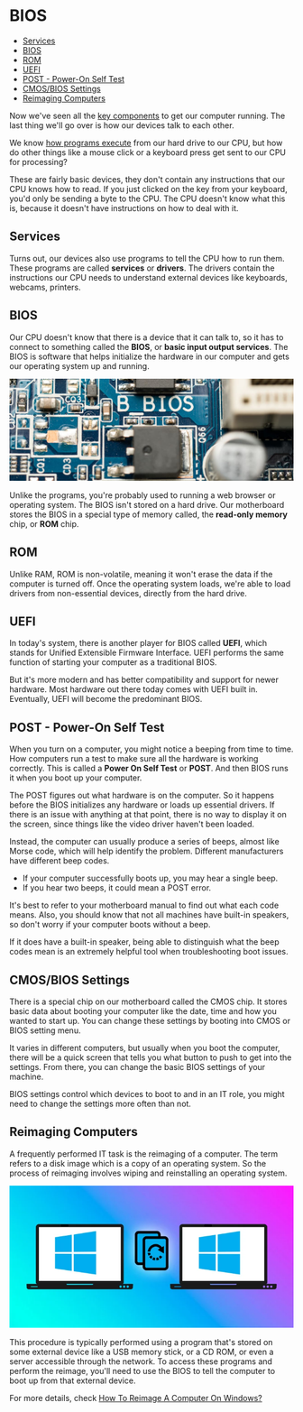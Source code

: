 
# BIOS


- [Services](#services)
- [BIOS](#bios)
- [ROM](#rom)
- [UEFI](#uefi)
- [POST - Power-On Self Test](#post---power-on-self-test)
- [CMOS/BIOS Settings](#cmosbios-settings)
- [Reimaging Computers](#reimaging-computers)


Now we've seen all the [key components](027-Computer-Hardware.md) to get our computer running. The last thing we'll go over is how our devices talk to each other. 

We know [how programs execute](028-Computer-Programs.md) from our hard drive to our CPU, but how do other things like a mouse click or a keyboard press get sent to our CPU for processing? 

These are fairly basic devices, they don't contain any instructions that our CPU knows how to read. If you just clicked on the key from your keyboard, you'd only be sending a byte to the CPU. The CPU doesn't know what this is, because it doesn't have instructions on how to deal with it. 

## Services

Turns out, our devices also use programs to tell the CPU how to run them. These programs are called **services** or **drivers**. The drivers contain the instructions our CPU needs to understand external devices like keyboards, webcams, printers. 

## BIOS 

Our CPU doesn't know that there is a device that it can talk to, so it has to connect to something called the **BIOS**, or **basic input output services**. The BIOS is software that helps initialize the hardware in our computer and gets our operating system up and running.

![](../../Images/mobilebios.png)

Unlike the programs, you're probably used to running a web browser or operating system. The BIOS isn't stored on a hard drive. Our motherboard stores the BIOS in a special type of memory called, the **read-only memory** chip, or **ROM** chip.

## ROM 

Unlike RAM, ROM is non-volatile, meaning it won't erase the data if the computer is turned off. Once the operating system loads, we're able to load drivers from non-essential devices, directly from the hard drive. 

## UEFI 

In today's system, there is another player for BIOS called **UEFI**, which stands for Unified Extensible Firmware Interface. UEFI performs the same function of starting your computer as a traditional BIOS. 

But it's more modern and has better compatibility and support for newer hardware. Most hardware out there today comes with UEFI built in. Eventually, UEFI will become the predominant BIOS. 

## POST - Power-On Self Test 

When you turn on a computer, you might notice a beeping from time to time. How computers run a test to make sure all the hardware is working correctly. This is called a **Power On Self Test** or **POST**. And then BIOS runs it when you boot up your computer.

The POST figures out what hardware is on the computer. So it happens before the BIOS initializes any hardware or loads up essential drivers. If there is an issue with anything at that point, there is no way to display it on the screen, since things like the video driver haven't been loaded. 

Instead, the computer can usually produce a series of beeps, almost like Morse code, which will help identify the problem. Different manufacturers have different beep codes. 

- If your computer successfully boots up, you may hear a single beep.
- If you hear two beeps, it could mean a POST error.

It's best to refer to your motherboard manual to find out what each code means. Also, you should know that not all machines have built-in speakers, so don't worry if your computer boots without a beep.

If it does have a built-in speaker, being able to distinguish what the beep codes mean is an extremely helpful tool when troubleshooting boot issues.

## CMOS/BIOS Settings 

There is a special chip on our motherboard called the CMOS chip. It stores basic data about booting your computer like the date, time and how you wanted to start up. You can change these settings by booting into CMOS or BIOS setting menu. 

It varies in different computers, but usually when you boot the computer, there will be a quick screen that tells you what button to push to get into the settings. From there, you can change the basic BIOS settings of your machine.

BIOS settings control which devices to boot to and in an IT role, you might need to change the settings more often than not. 

## Reimaging Computers 

A frequently performed IT task is the reimaging of a computer. The term refers to a disk image which is a copy of an operating system. So the process of reimaging involves wiping and reinstalling an operating system. 

![](../../Images/mobiledevicereimage.png)

This procedure is typically performed using a program that's stored on some external device like a USB memory stick, or a CD ROM, or even a server accessible through the network. To access these programs and perform the reimage, you'll need to use the BIOS to tell the computer to boot up from that external device.

For more details, check [How To Reimage A Computer On Windows?](https://www.google.com/url?sa=i&url=https%3A%2F%2Fwww.technewstoday.com%2Freimaging-computer%2F&psig=AOvVaw25CjSwSoB972Z_QQ7w7tz3&ust=1692245035084000&source=images&cd=vfe&opi=89978449&ved=0CBIQjhxqFwoTCMCz9ZOm4IADFQAAAAAdAAAAABAz)